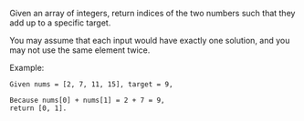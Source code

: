 Given an array of integers, return indices of the two numbers such that they add up to a specific target.

You may assume that each input would have exactly one solution, and you may not use the same element twice.

Example:
``` 
Given nums = [2, 7, 11, 15], target = 9,

Because nums[0] + nums[1] = 2 + 7 = 9,
return [0, 1].
```